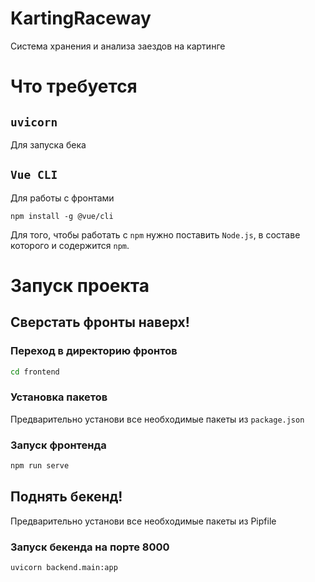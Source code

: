 # KartingRaceway
Система хранения и анализа заездов на картинге

# Что требуется
## `uvicorn`
Для запуска бека

## `Vue CLI`
Для работы с фронтами

`npm install -g @vue/cli`

Для того, чтобы работать с `npm` нужно поставить `Node.js`, в составе которого и содержится `npm`.

# Запуск проекта
## Сверстать фронты наверх!
### Переход в директорию фронтов
```sh
cd frontend
```
### Установка пакетов
Предварительно установи все необходимые пакеты из `package.json` 
### Запуск фронтенда
```sh
npm run serve
```

## Поднять бекенд!
Предварительно установи все необходимые пакеты из Pipfile
### Запуск бекенда на порте 8000
```sh
uvicorn backend.main:app
```
